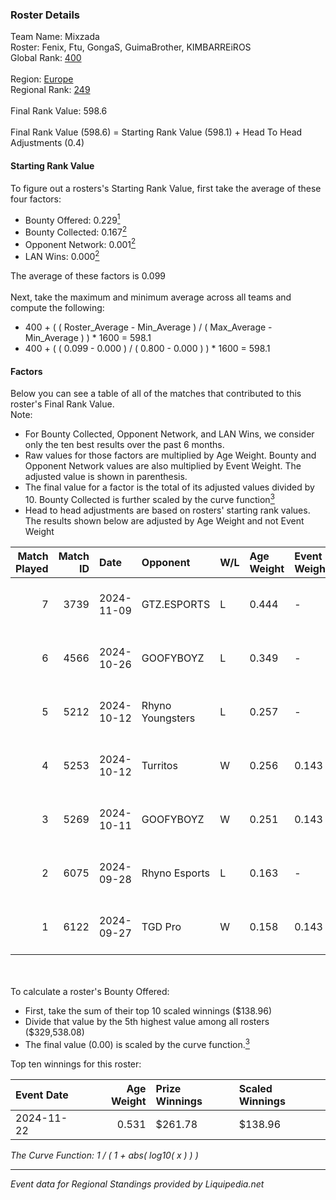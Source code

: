 ### Roster Details<br />
Team Name: Mixzada<br />
Roster: Fenix, Ftu, GongaS, GuimaBrother, KIMBARREiROS<br />
Global Rank: [400](../standings_global.md)<br />
<br />
Region: [Europe]( ../standings_europe.md)<br />
Regional Rank: [249]( ../standings_europe.md)<br />
<br />
Final Rank Value:  598.6<br />
<br />
Final Rank Value (598.6) = Starting Rank Value (598.1) + Head To Head Adjustments (0.4)<br />

#### Starting Rank Value<br />
To figure out a rosters's Starting Rank Value, first take the average of these four factors:<br />
- Bounty Offered: 0.229[<sup>1</sup>](#table2)
- Bounty Collected: 0.167[<sup>2</sup>](#table1)
- Opponent Network: 0.001[<sup>2</sup>](#table1)
- LAN Wins: 0.000[<sup>2</sup>](#table1)

The average of these factors is 0.099<br />
<br />
Next, take the maximum and minimum average across all teams and compute the following:<br />
- 400 + ( ( Roster_Average - Min_Average ) / ( Max_Average - Min_Average ) ) * 1600 = 598.1
- 400 + ( ( 0.099 - 0.000 ) / ( 0.800 - 0.000 ) ) * 1600 = 598.1


#### Factors<br />
Below you can see a table of all of the matches that contributed to this roster's Final Rank Value.<br />
Note:<br />

- For Bounty Collected, Opponent Network, and LAN Wins, we consider only the ten best results over the past 6 months.
- Raw values for those factors are multiplied by Age Weight. Bounty and Opponent Network values are also multiplied by Event Weight. The adjusted value is shown in parenthesis.
- The final value for a factor is the total of its adjusted values divided by 10. Bounty Collected is further scaled by the curve function[<sup>3</sup>](#curveFunction)
- Head to head adjustments are based on rosters' starting rank values. The results shown below are adjusted by Age Weight and not Event Weight
<span id="table1"></span><br />


| Match Played | Match ID | Date       | Opponent         | W/L | Age Weight | Event Weight | Bounty Collected | Opponent Network | LAN Wins  | H2H Adj. | Roster                                            |
| -: | -: | :- | :- | :- | :- | :- | :- | :- | :- | -: | :- |
|            7 |     3739 | 2024-11-09 | GTZ.ESPORTS      | L   | 0.444      | -            | -                | -                | -         |    -0.58 | Fenix, Ftu, GongaS, GuimaBrother, KIMBARREiROS    |
|            6 |     4566 | 2024-10-26 | GOOFYBOYZ        | L   | 0.349      | -            | -                | -                | -         |    -3.31 | Fenix, Ftu, GongaS, GuimaBrother, KIMBARREiROS    |
|            5 |     5212 | 2024-10-12 | Rhyno Youngsters | L   | 0.257      | -            | -                | -                | -         |    -2.42 | Fenix, Ftu, GongaS, GuimaBrother, KIMBARREiROS    |
|            4 |     5253 | 2024-10-12 | Turritos         | W   | 0.256      | 0.143        | 0.000 (0.000)    | 0.006 (0.000)    | 0 (0.000) |     1.96 | Fenix, Ftu, GongaS, GuimaBrother, KIMBARREiROS    |
|            3 |     5269 | 2024-10-11 | GOOFYBOYZ        | W   | 0.251      | 0.143        | 0.003 (0.000)    | 0.179 (0.006)    | 0 (0.000) |     5.58 | Fenix, Ftu, GongaS, GuimaBrother, KIMBARREiROS    |
|            2 |     6075 | 2024-09-28 | Rhyno Esports    | L   | 0.163      | -            | -                | -                | -         |    -2.02 | Fenix, Ftu, GuimaBrother, KIMBARREiROS, Virgolino |
|            1 |     6122 | 2024-09-27 | TGD Pro          | W   | 0.158      | 0.143        | 0.000 (0.000)    | 0.046 (0.001)    | 0 (0.000) |     1.22 | Fenix, Ftu, GuimaBrother, KIMBARREiROS, Virgolino |

<br />
<span id="table2"></span><br />
To calculate a roster's Bounty Offered:<br />

- First, take the sum of their top 10 scaled winnings ($138.96)
- Divide that value by the 5th highest value among all rosters ($329,538.08)
- The final value (0.00) is scaled by the curve function.[<sup>3</sup>](#curveFunction)

Top ten winnings for this roster:<br />

| Event Date | Age Weight | Prize Winnings | Scaled Winnings |
| :- | -: | :- | :- |
| 2024-11-22 |      0.531 | $261.78        | $138.96         |


<span id="curveFunction"></span>_The Curve Function: 1 / ( 1 + abs( log10( x ) ) )_<br />

---
_Event data for Regional Standings provided by Liquipedia.net_<br />
